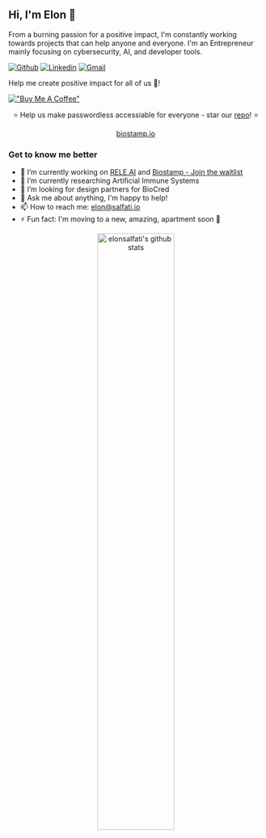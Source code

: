 ## Hi, I'm Elon 👋

From a burning passion for a positive impact, I'm constantly working towards projects that can help anyone and everyone. I'm an Entrepreneur mainly focusing on cybersecurity, AI, and developer tools.

[![Github](https://img.shields.io/badge/-Github-000?style=flat&logo=Github&logoColor=white)](https://github.com/elonsalfati)
[![Linkedin](https://img.shields.io/badge/-LinkedIn-blue?style=flat&logo=Linkedin&logoColor=white)](https://www.linkedin.com/in/elonsalfati/)
[![Gmail](https://img.shields.io/badge/-Gmail-c14438?style=flat&logo=Gmail&logoColor=white)](mailto:elon@salfati.io)

Help me create positive impact for all of us 🚀!

[!["Buy Me A Coffee"](https://www.buymeacoffee.com/assets/img/custom_images/orange_img.png)](https://www.buymeacoffee.com/elonsalfati)

<div align="center">
  
  ⭐️ Help us make passwordless accessiable for everyone - star our [repo](https://github.com/biostamp/biostamp)! ⭐️

  [biostamp.io](https://biostamp.io)

</div>


### Get to know me better
- 🔭 I’m currently working on [RELE.AI](https://rele.ai) and [Biostamp - Join the waitlist](https://share-eu1.hsforms.com/1sUdHi1sqSUmwKaS9BuXfmgew3dz)
- 🌱 I’m currently researching Artificial Immune Systems
- 🤔 I’m looking for design partners for BioCred
- 💬 Ask me about anything, I'm happy to help!
- 📫 How to reach me: elon@salfati.io
- ⚡ Fun fact: I'm moving to a new, amazing, apartment soon 🤩


<div align="center">
  <img width="55%" alt="elonsalfati's github stats" src="https://github-readme-stats.vercel.app/api?username=elonsalfati&show_icons=true&hide_border=true" />
</div>
